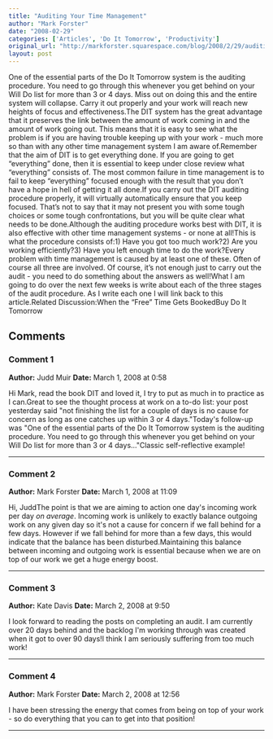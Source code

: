 ```yaml
---
title: "Auditing Your Time Management"
author: "Mark Forster"
date: "2008-02-29"
categories: ['Articles', 'Do It Tomorrow', 'Productivity']
original_url: "http://markforster.squarespace.com/blog/2008/2/29/auditing-your-time-management.html"
layout: post
---
```


One of the essential parts of the Do It Tomorrow system is the auditing procedure. You need to go through this whenever you get behind on your Will Do list for more than 3 or 4 days. Miss out on doing this and the entire system will collapse. Carry it out properly and your work will reach new heights of focus and effectiveness.The DIT system has the great advantage that it preserves the link between the amount of work coming in and the amount of work going out. This means that it is easy to see what the problem is if you are having trouble keeping up with your work - much more so than with any other time management system I am aware of.Remember that the aim of DIT is to get everything done. If you are going to get “everything” done, then it is essential to keep under close review what “everything” consists of. The most common failure in time management is to fail to keep “everything” focused enough with the result that you don’t have a hope in hell of getting it all done.If you carry out the DIT auditing procedure properly, it will virtually automatically ensure that you keep focused. That’s not to say that it may not present you with some tough choices or some tough confrontations, but you will be quite clear what needs to be done.Although the auditing procedure works best with DIT, it is also effective with other time management systems - or none at all!This is what the procedure consists of:1) Have you got too much work?2) Are you working efficiently?3) Have you left enough time to do the work?Every problem with time management is caused by at least one of these. Often of course all three are involved. Of course, it’s not enough just to carry out the audit - you need to do something about the answers as well!What I am going to do over the next few weeks is write about each of the three stages of the audit procedure. As I write each one I will link back to this article.Related Discussion:When the “Free” Time Gets BookedBuy Do It Tomorrow

## Comments

### Comment 1
**Author:** Judd Muir
**Date:** March 1, 2008 at 0:58

Hi Mark, read the book DIT and loved it, I try to put as much in to practice as I can.Great to see the thought process at work on a to-do list: your post yesterday said "not finishing the list for a couple of days is no cause for concern as long as one catches up within 3 or 4 days."Today's follow-up was "One of the essential parts of the Do It Tomorrow system is the auditing procedure. You need to go through this whenever you get behind on your Will Do list for more than 3 or 4 days..."Classic self-reflective example!

---

### Comment 2
**Author:** Mark Forster
**Date:** March 1, 2008 at 11:09

Hi, JuddThe point is that we are aiming to action one day's incoming work per day *on average*. Incoming work is unlikely to exactly balance outgoing work on any given day so it's not a cause for concern if we fall behind for a few days. However if we fall behind for more than a few days, this would indicate that the balance has been disturbed.Maintaining this balance between incoming and outgoing work is essential because when we are on top of our work we get a huge energy boost.

---

### Comment 3
**Author:** Kate Davis
**Date:** March 2, 2008 at 9:50

I look forward to reading the posts on completing an audit. I am currently over 20 days behind and the backlog I'm working through was created when it got to over 90 days!I think I am seriously suffering from too much work!

---

### Comment 4
**Author:** Mark Forster
**Date:** March 2, 2008 at 12:56

I have been stressing the energy that comes from being on top of your work - so do everything that you can to get into that position!

---
